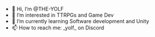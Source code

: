 - 👋 Hi, I’m @THE-YOLF
- 👀 I’m interested in TTRPGs and Game Dev
- 🌱 I’m currently learning Software development and Unity
- 📫 How to reach me: \_yolf_ on Discord




<!---
THE-YOLF/THE-YOLF is a ✨ special ✨ repository because its `README.md` (this file) appears on your GitHub profile.
You can click the Preview link to take a look at your changes.
--->
